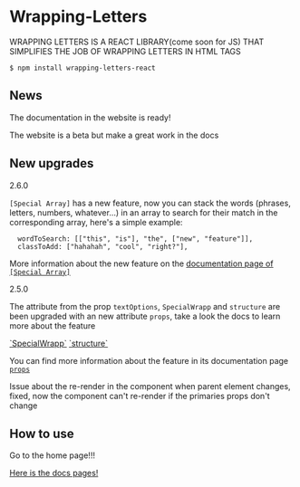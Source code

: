 # Wrapping-Letters

WRAPPING LETTERS IS A REACT LIBRARY(come soon for JS) THAT
SIMPLIFIES THE JOB OF WRAPPING LETTERS IN HTML TAGS

`$ npm install wrapping-letters-react`

## News

The documentation in the website is ready!

The website is a beta but make a great work in the docs

## New upgrades

2.6.0

`[Special Array]` has a new feature, now you can stack the words (phrases, letters, numbers, whatever...) in an array to search for their match in the corresponding array, here's a simple example:

```
  wordToSearch: [["this", "is"], "the", ["new", "feature"]],
  classToAdd: ["hahahah", "cool", "right?"],
```

More information about the new feature on the <a href="https://wrapping-letters.vercel.app/docs/specialArray">documentation page of `[Special Array]`</a>

2.5.0

The attribute from the prop `textOptions`, `SpecialWrapp` and `structure` are been upgraded with an new attribute `props`, take a look the docs to learn more about the feature

<p>
  <a href="https://wrapping-letters.vercel.app/docs/SpecialWrapp">`SpecialWrapp`</a>
  <a href="https://wrapping-letters.vercel.app/docs/structure">`structure`</a>
</p>

You can find more information about the feature in its documentation page <a href="https://wrapping-letters.vercel.app/docs/props">`props`</a>

Issue about the re-render in the component when parent element changes, fixed, now the component can't re-render if the primaries props don't change

## How to use

Go to the home page!!!

<a href="https://wrapping-letters.vercel.app/docs">Here is the docs pages!</a>
